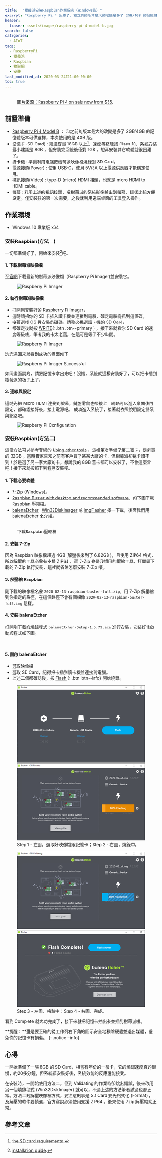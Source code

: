 ```yaml
---
title:  "樹莓派安裝Raspbian作業系統（Windows篇）"
excerpt: "Raspberry Pi 4 出來了，和之前的版本最大的改變是多了 2GB/4GB 的記憶體版本可供選擇！"
header:
  teaser: assets/images/raspberry-pi-4-model-b.jpg
search: false
categories: 
  - AIoT
tags:
  - RaspberryPi
  - 樹莓派
  - Raspbian
  - 物聯網
  - 安裝
last_modified_at: 2020-03-24T21:00-00:00
toc: true
---
```


<figure class="align-center">
  <img src="{{ site.url }}{{ site.baseurl }}/assets/images/raspberry-pi-4-model-b.jpg" alt="">
  <figcaption><a href="https://www.raspberrypi.org/blog/raspberry-pi-4-on-sale-now-from-35/" title="Raspberry Pi 4 on sale now from $35">圖片來源：Raspberry Pi 4 on sale now from $35</a>.</figcaption>
</figure> 

## 前置準備
* [Raspberry Pi 4 Model B](https://www.raspberrypi.com.tw/28040/raspberry-pi-4-model-b/) ： 和之前的版本最大的改變是多了 2GB/4GB 的記憶體版本可供選擇，本次使用的是 4GB 版。
* 記憶卡 (SD Card) : 建議容量 16GB 以上[^sd-cards]，速度等級建議 Class 10。系統安裝最小建議是 8GB ，但安裝完系統後僅剩 1GB ，想再安裝其它軟體就很困難了。
* 讀卡機 : 準備利用電腦把樹莓派映像檔燒錄到 SD Card。
* 電源接頭(Power) : 使用 USB-C，使用 5V/3A 以上電源供應器才能穩定使用。
* 視訊接頭(Video) :  type-D (micro) HDMI 接頭，也就是 micro HDMI to HDMI cable。
* 螢幕 : 利用上述的視訊接頭，把樹莓派的系統影像輸出到螢幕，這樣比較方便設定。僅安裝後的第一次需要，之後就利用遠端桌面的工具登入操作。

[^sd-cards]: [the SD card requirements](https://www.raspberrypi.org/documentation/installation/sd-cards.md).


## 作業環境
* Windows 10 專業版 x64

### 安裝Raspbian(方法一)

一切都準備好了，開始來安裝[^installation]吧。

[^installation]: [installation guide](https://www.raspberrypi.org/documentation/installation/installing-images/README.md).

#### 1. 下載樹莓派映像檔
至[官網](https://www.raspberrypi.org/downloads/)下載最新的樹莓派映像檔（Raspberry Pi Imager)並安裝它。
<figure>
  <img src="{{ '/assets/images/raspberry-pi-imager-download.png' | relative_url }}" alt="Raspberry Pi Imager">
</figure>

#### 2. 執行樹莓派映像檔
* 打開剛安裝好的 Raspberry Pi Imager，
* 這時請把你的 SD 卡插入讀卡機並連接到電腦，確定電腦有抓到這個碟，
* 接著選擇 OS 與安裝的磁碟，請務必挑選讀卡機的 SD Card，
* 都確定後就按 [WRITE](#link){: .btn .btn--primary } ，接下來就看你 SD Card 的速度等級嘍，筆者我的卡太老舊，在這可是等了不少時間。

<figure>
  <img src="{{ '/assets/images/raspberry-pi-imager.png' | relative_url }}" alt="Raspberry Pi Imager">
</figure>
洗完澡回來就看到成功的畫面如下
<figure>
  <img src="{{ '/assets/images/raspberry-pi-imager-successful.png' | relative_url }}" alt="Raspberry Pi Imager Successful">
</figure>

如同畫面說的，請把記憶卡拿出來吧！沒錯，系統就這樣安裝好了，可以把卡插到樹莓派的板子上了。

#### 3. 連線與設定

這時先把 Micro HDMI 連接到螢幕，鍵盤滑鼠也都接上，網路可以進入桌面後再設定，都確認接好後，接上電源吧。
成功進入系統了，接著就依照說明設定語系與網路吧。

<figure>
  <img src="{{ '/assets/images/raspberry-pi-configuration.png' | relative_url }}" alt="Raspberry Pi Configuration">
</figure>

### 安裝Raspbian(方法二)
這個方法可以參考官網的 [Using other tools](https://www.raspberrypi.org/documentation/installation/installing-images/README.md) ，這裡筆者準備了第二張卡，是新買的 32GB ，當時賣家告知之前有客戶買了某某大廠的卡，但樹莓派卻挑卡讀不到！於是選了另一家大廠的卡，想說我的 8GB 舊卡都可以安裝了，不會這麼雷吧！接下來就按照下列程序安裝嘍。

#### 1. 下載必要軟體
* [7-Zip](http://www.7-zip.org/) (Windows)。
* [Raspbian Buster with desktop and recommended software](https://downloads.raspberrypi.org/raspbian_full_latest)，如下圖下載 Raspbian 壓縮檔。
* [balenaEtcher](https://www.balena.io/etcher/) , [Win32DiskImager](https://sourceforge.net/projects/win32diskimager/) 或 [imgFlasher](https://www.upswift.io/imgflasher/) 擇一下載，後面我們用 balenaEtcher 來介紹。

<figure>
  <img src="{{ '/assets/images/raspberry-pi-raspbian-download-zip.png' | relative_url }}" alt="">
  <figcaption>下載Raspbian壓縮檔</figcaption>
</figure>

#### 2. 安裝 7-Zip
因為 Raspbian 映像檔超過 4GB (解壓後來到了 6.82GB )，且使用 ZIP64 格式，所以解壓的工具必需有支援 ZIP64 ，而 7-Zip 也是我慣用的壓縮工具，打開剛下載的 7-Zip 執行安裝，這裡就省略怎麼安裝 7-Zip 嘍。

#### 3. 解壓縮 Raspbian
剛下載的映像檔名像 `2020-02-13-raspbian-buster-full.zip`，用 7-Zip 解壓縮到你指定的路徑，在這個路徑下會有個檔像 `2020-02-13-raspbian-buster-full.img` 這樣。

#### 4. 安裝 balenaEtcher
打開剛下載的燒錄程式 `balenaEtcher-Setup-1.5.79.exe` 進行安裝，安裝好後啟動該程式如下圖。 
<figure>
  <img src="{{ '/assets/images/raspberry-pi-etcher.png' | relative_url }}" alt="">
</figure>

#### 5. 開啟 balenaEtcher
* 選取映像檔
* 選取 SD Card，記得把卡插到讀卡機並連接到電腦。
* 上述二個都確認後，按 [Flash!](#link){: .btn .btn--info} 開始燒錄。


<figure class="half">
  <a href="/assets/images/raspberry-pi-etcher-format.png"><img src="/assets/images/raspberry-pi-etcher-format.png"></a>
  <a href="/assets/images/raspberry-pi-etcher-flashing.png"><img src="/assets/images/raspberry-pi-etcher-flashing.png"></a>
  <figcaption>Step 1 - 左圖，選取好映像檔跟記憶卡；Step 2 - 右圖，燒錄中。</figcaption>
</figure>

<figure class="half">
  <a href="/assets/images/raspberry-pi-etcher-validating.png"><img src="/assets/images/raspberry-pi-etcher-validating.png"></a>
  <a href="/assets/images/raspberry-pi-etcher-complete.png"><img src="/assets/images/raspberry-pi-etcher-complete.png"></a>
  <figcaption>Step 3 - 左圖，檢驗中；Step 4 - 右圖，完成。</figcaption>
</figure>

看到 Complete 就大功完成了，接下來就把記憶卡抽出來並插到樹莓派嘍。

**提醒：**還是要正確的從工作列右下角的圖示安全地移除硬體並退出媒體，避免你的記憶卡有損傷。
{: .notice--info}

## 心得
一開始準備了一張 8GB 的 SD Card，相當有年份的一張卡，它的燒錄速度真的很慢，約20多分鐘，但系統都安裝好後，系統效能的反應還能接受。

在安裝時，一開始使用方法二，但到 Validating 的作業時卻跳出錯誤，後來改用另一個燒錄程式 (Win32DiskImager) 就可以，不過上述的方法筆者試過也都正常。方法二的解壓映像檔方式，要注意的事是 SD Card 要先格式化 (Format) ，及解壓的軟件要慎選，官方寫說必須使用支援 ZIP64 ，後來使用 7zip 解壓縮就正常。

## 參考文章 ##
